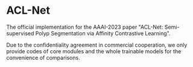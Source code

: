 # ACL-Net

The official implementation for the AAAI-2023 paper "ACL-Net: Semi-supervised Polyp Segmentation via Affinity Contrastive Learning".

Due to the confidentiality agreement in commercial cooperation, we only provide codes of core modules and the whole trainable models for the convenience of comparisons.
